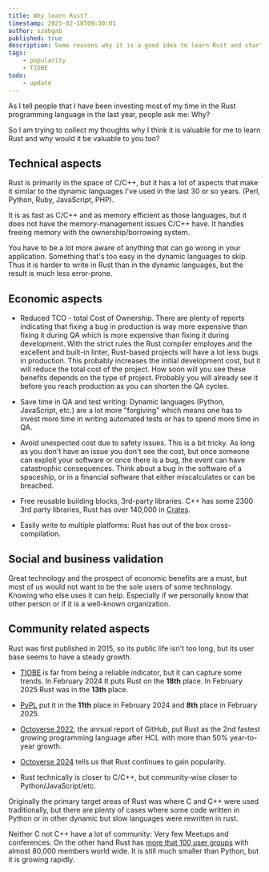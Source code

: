```yaml
---
title: Why learn Rust?
timestamp: 2025-02-18T09:30:01
author: szabgab
published: true
description: Some reasons why it is a good idea to learn Rust and start considering moving to Rust.
tags:
    - popularity
    - TIOBE
todo:
    - update
---
```


As I tell people that I have been investing most of my time in the Rust programming language in the last year, people ask me: Why?

So I am trying to collect my thoughts why I think it is valuable for me to learn Rust and why would it be valuable to you too?

## Technical aspects

Rust is primarily in the space of C/C++, but it has a lot of aspects that make it similar to the dynamic languages I've used in the last 30 or so years. (Perl, Python, Ruby, JavaScript, PHP).

It is as fast as C/C++ and as memory efficient as those languages, but it does not have the memory-management issues C/C++ have. It handles freeing memory with the ownership/borrowing system.

You have to be a lot more aware of anything that can go wrong in your application. Something that's too easy in the dynamic languages to skip. Thus it is harder to write in Rust than in the dynamic languages, but the result is much less error-prone.


## Economic aspects

* Reduced TCO - total Cost of Ownership. There are plenty of reports indicating that fixing a bug in production is way more expensive than fixing it during QA which is more expensive than fixing it during development. With the strict rules the Rust compiler employes and the excellent and built-in linter, Rust-based projects will have a lot less bugs in production. This probably increases the initial development cost, but it will reduce the total cost of the project. How soon will you see these benefits depends on the type of project. Probably you will already see it before you reach production as you can shorten the QA cycles.


* Save time in QA and test writing: Dynamic languages (Python, JavaScript, etc.) are a lot more "forgiving" which means one has to invest more time in writing automated tests or has to spend more time in QA.

* Avoid unexpected cost due to safety issues. This is a bit tricky. As long as you don't have an issue you don't see the cost, but once someone can exploit your software or once there is a bug, the event can have catastrophic consequences. Think about a bug in the software of a spaceship, or in a financial software that either miscalculates or can be breached.

* Free reusable building blocks, 3rd-party libraries. C++ has some 2300 3rd party libraries, Rust has over 140,000 in [Crates](https://crates.io/).

* Easily write to multiple platforms: Rust has out of the box cross-compilation.


## Social and business validation

Great technology and the prospect of economic benefits are a must, but most of us would not want to be the sole users of some technology. Knowing who else uses it can help.
Especially if we personally know that other person or if it is a well-known organization.

## Community related aspects


Rust was first published in 2015, so its public life isn't too long, but its user base seems to have a steady growth.


* [TIOBE](https://www.tiobe.com/tiobe-index/) is far from being a reliable indicator, but it can capture some trends. In February 2024 It puts Rust on the **18th** place. In February 2025 Rust was in the **13th** place.

* [PyPL](https://pypl.github.io/PYPL.html) put it in the **11th** place in February 2024 and **8th** place in February 2025.


* [Octoverse 2022](https://octoverse.github.com/2022/top-programming-languages), the annual report of GitHub, put Rust as the 2nd fastest growing programming language after HCL with more than 50% year-to-year growth.
* [Octoverse 2024](https://github.blog/news-insights/octoverse/octoverse-2024/) tells us that Rust continues to gain popularity.

* Rust technically is closer to C/C++, but community-wise closer to Python/JavaScript/etc.

Originally the primary target areas of Rust was where C and C++ were used traditionally, but there are plenty of cases where some code written in Python or in other dynamic but slow languages were rewritten in rust.

Neither C not C++ have a lot of community: Very few Meetups and conferences. On the other hand Rust has [more that 100 user groups](/user-groups) with almost 80,000 members world wide.
It is still much smaller than Python, but it is growing rapidly.



